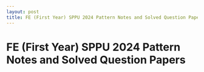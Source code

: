 ```yaml
---
layout: post
title: FE (First Year) SPPU 2024 Pattern Notes and Solved Question Papers
---
```



<h1>FE (First Year) SPPU 2024 Pattern Notes and Solved Question Papers</h1>


